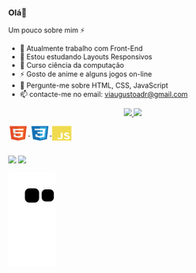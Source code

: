 ### Olá👋


Um pouco sobre mim ⚡

- 🔭 Atualmente trabalho com Front-End
- 🌱 Estou estudando Layouts Responsivos
- 👯 Curso ciência da computação
- ⚡ Gosto de anime e alguns jogos on-line
- 💬 Pergunte-me sobre HTML, CSS, JavaScript 
- 📫 contacte-me no email: viaugustoadr@gmail.com



<div align="center">
  <a href="https://github.com/victorallves">
  <img height="180em" src="https://github-readme-stats.vercel.app/api?username=victorallves&show_icons=true&theme=dracula&include_all_commits=true&count_private=true"/>
  <img height="170em" src="https://github-readme-stats.vercel.app/api/top-langs/?username=victorallves&layout=compact&langs_count=7&theme=dracula"/>
</div>


<div style="display: inline_block"><br>
  <img align="center" alt="victor-HTML" height="30" width="40" src="https://raw.githubusercontent.com/devicons/devicon/master/icons/html5/html5-original.svg">
  <img align="center" alt="victor-CSS" height="30" width="40" src="https://raw.githubusercontent.com/devicons/devicon/master/icons/css3/css3-original.svg">
  <img align="center" alt="victor-Js" height="30" width="40" src="https://raw.githubusercontent.com/devicons/devicon/master/icons/javascript/javascript-plain.svg">
</div>
  
 ##
  
  <div> 
  <a href = "mailto:viaugustoadr@gmail.com"><img src="https://img.shields.io/badge/-Gmail-%23333?style=for-the-badge&logo=gmail&logoColor=white" target="_blank"></a>
  <a href="https://www.linkedin.com/in/victor-augusto-28445a23b/" target="_blank"><img src="https://img.shields.io/badge/-LinkedIn-%230077B5?style=for-thebadge&logo=linkedin&logoColor=white" target="_blank"></a> 
 
  ![Snake animation](https://github.com/Mateus-Batista12/Mateus-Batista12/blob/output/github-contribution-grid-snake.svg)
 
</div>
